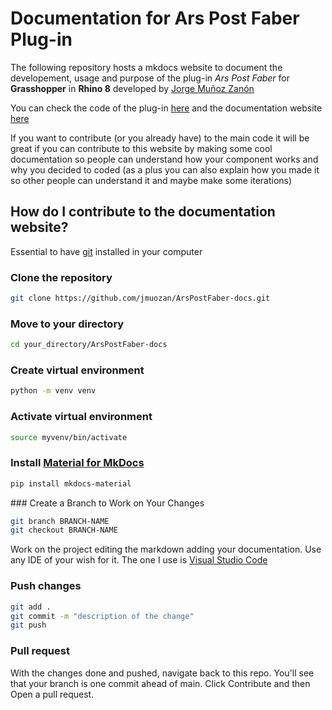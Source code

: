 # Documentation for Ars Post Faber Plug-in

The following repository hosts a mkdocs website to document the developement, usage and purpose of the plug-in *Ars Post Faber* for **Grasshopper** in **Rhino 8** developed by [Jorge Muñoz Zanón](https://www.linkedin.com/in/jorgemunozzanon/)

You can check the code of the plug-in [here](https://github.com/jmuozan/ArsPostFaber) and the documentation website [here](https://jmuozan.github.io/ArsPostFaber-docs/)

If you want to contribute (or you already have) to the main code it will be great if you can contribute to this website by making some cool documentation so people can understand how your component works and why you decided to coded (as a plus you can also explain how you made it so other people can understand it and maybe make some iterations)

## How do I contribute to the documentation website?

Essential to have [git](https://git-scm.com/downloads) installed in your computer

### Clone the repository

```bash
git clone https://github.com/jmuozan/ArsPostFaber-docs.git
```

### Move to your directory

```bash
cd your_directory/ArsPostFaber-docs
```

### Create virtual environment

```bash
python -m venv venv
```

### Activate virtual environment

```bash
source myvenv/bin/activate
```

### Install [Material for MkDocs](https://squidfunk.github.io/mkdocs-material/)

```bash
pip install mkdocs-material
```

### Create a Branch to Work on Your Changes

```bash
git branch BRANCH-NAME
git checkout BRANCH-NAME
```

Work on the project editing the markdown adding your documentation. Use any IDE of your wish for it. The one I use is [Visual Studio Code](https://code.visualstudio.com/)

### Push changes

```bash
git add .
git commit -m "description of the change"
git push
```

### Pull request

With the changes done and pushed, navigate back to this repo. You'll see that your branch is one commit ahead of main. Click Contribute and then Open a pull request.